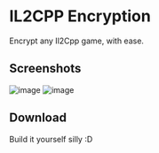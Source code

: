 # IL2CPP Encryption
Encrypt any Il2Cpp game, with ease.

## Screenshots
![image](https://github.com/user-attachments/assets/10701886-4339-4fe4-a729-7f8c396bf682)
![image](https://github.com/user-attachments/assets/98618074-bde7-45f4-a8c6-61113fa21669)


## Download
Build it yourself silly :D
